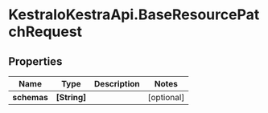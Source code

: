 # KestraIoKestraApi.BaseResourcePatchRequest

## Properties

Name | Type | Description | Notes
------------ | ------------- | ------------- | -------------
**schemas** | **[String]** |  | [optional] 


